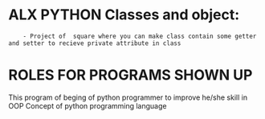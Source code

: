 # ALX PYTHON Classes and object:
        - Project of  square where you can make class contain some getter and setter to recieve private attribute in class

# ROLES FOR PROGRAMS SHOWN UP
This program of beging of python programmer to improve he/she skill in OOP Concept of python programming language
